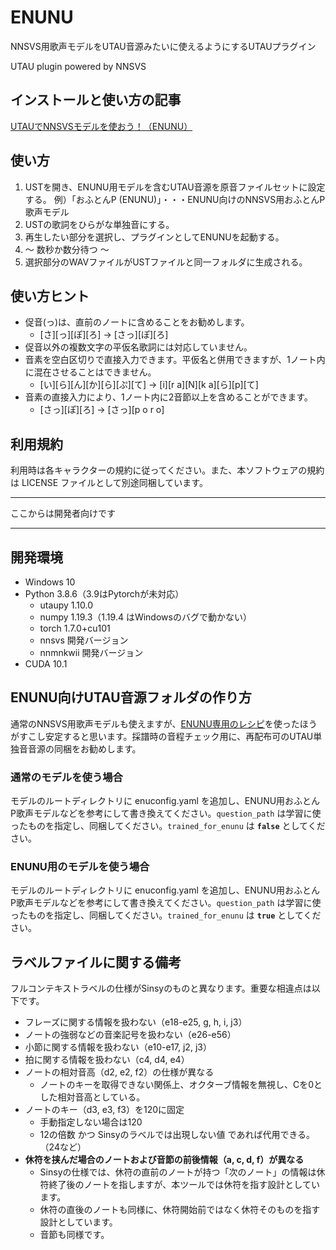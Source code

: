 # ENUNU

NNSVS用歌声モデルをUTAU音源みたいに使えるようにするUTAUプラグイン

UTAU plugin powered by NNSVS

## インストールと使い方の記事

[UTAUでNNSVSモデルを使おう！（ENUNU）](https://note.com/crazy_utau/n/n45db22b33d2c)

## 使い方

1. USTを開き、ENUNU用モデルを含むUTAU音源を原音ファイルセットに設定する。
   例）「おふとんP (ENUNU)」・・・ENUNU向けのNNSVS用おふとんP歌声モデル
2. USTの歌詞をひらがな単独音にする。
3. 再生したい部分を選択し、プラグインとしてENUNUを起動する。
4. ～ 数秒か数分待つ ～
5. 選択部分のWAVファイルがUSTファイルと同一フォルダに生成される。

## 使い方ヒント

- 促音(っ)は、直前のノートに含めることをお勧めします。
  - \[さ]\[っ]\[ぽ]\[ろ] → \[さっ]\[ぽ]\[ろ]
- 促音以外の複数文字の平仮名歌詞には対応していません。
- 音素を空白区切りで直接入力できます。平仮名と併用できますが、1ノート内に混在させることはできません。
  - \[い]\[ら]\[ん]\[か]\[ら]\[ぷ]\[て] → \[i]\[r a]\[N]\[k a]\[ら]\[p]\[て]
- 音素の直接入力により、1ノート内に2音節以上を含めることができます。
  - \[さっ]\[ぽ]\[ろ] → \[さっ]\[p o r o]

## 利用規約

利用時は各キャラクターの規約に従ってください。また、本ソフトウェアの規約は LICENSE ファイルとして別途同梱しています。



---

ここからは開発者向けです

---

## 開発環境

- Windows 10
- Python 3.8.6（3.9はPytorchが未対応）
  - utaupy 1.10.0
  - numpy 1.19.3（1.19.4 はWindowsのバグで動かない）
  - torch 1.7.0+cu101
  - nnsvs 開発バージョン
  - nnmnkwii 開発バージョン
- CUDA 10.1

## ENUNU向けUTAU音源フォルダの作り方

通常のNNSVS用歌声モデルも使えますが、[ENUNU専用のレシピ](https://github.com/oatsu-gh/ENUNU/tree/main/nnsvs_recipe_for_enunu)を使ったほうがすこし安定すると思います。採譜時の音程チェック用に、再配布可のUTAU単独音音源の同梱をお勧めします。

### 通常のモデルを使う場合

モデルのルートディレクトリに enuconfig.yaml を追加し、ENUNU用おふとんP歌声モデルなどを参考にして書き換えてください。`question_path` は学習に使ったものを指定し、同梱してください。`trained_for_enunu` は **`false`** としてください。

### ENUNU用のモデルを使う場合

モデルのルートディレクトリに enuconfig.yaml を追加し、ENUNU用おふとんP歌声モデルなどを参考にして書き換えてください。`question_path` は学習に使ったものを指定し、同梱してください。`trained_for_enunu` は **`true`** としてください。



## ラベルファイルに関する備考

フルコンテキストラベルの仕様がSinsyのものと異なります。重要な相違点は以下です。

- フレーズに関する情報を扱わない（e18-e25,  g,  h,  i,  j3）
- ノートの強弱などの音楽記号を扱わない（e26-e56）
- 小節に関する情報を扱わない（e10-e17,  j2,  j3）
- 拍に関する情報を扱わない（c4,  d4,  e4）
- ノートの相対音高（d2,  e2,  f2）の仕様が異なる
  - ノートのキーを取得できない関係上、オクターブ情報を無視し、Cを0とした相対音高としている。
- ノートのキー（d3,  e3,  f3）を120に固定
  - 手動指定しない場合は120
  - 12の倍数 かつ Sinsyのラベルでは出現しない値 であれば代用できる。（24など）
- **休符を挟んだ場合のノートおよび音節の前後情報（a, c, d, f）が異なる**
  - Sinsyの仕様では、休符の直前のノートが持つ「次のノート」の情報は休符終了後のノートを指しますが、本ツールでは休符を指す設計としています。
  - 休符の直後のノートも同様に、休符開始前ではなく休符そのものを指す設計としています。
  - 音節も同様です。

